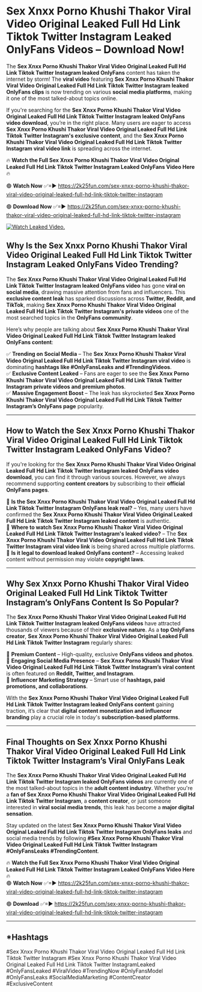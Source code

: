 # Sex ️Xnxx ️Porno Khushi Thakor Viral Video Original Leaked Full Hd Link Tiktok Twitter Instagram Leaked OnlyFans Videos – Download Now!

The **Sex ️Xnxx ️Porno Khushi Thakor Viral Video Original Leaked Full Hd Link Tiktok Twitter Instagram leaked OnlyFans** content has taken the internet by storm! The **viral video** featuring **Sex ️Xnxx ️Porno Khushi Thakor Viral Video Original Leaked Full Hd Link Tiktok Twitter Instagram leaked OnlyFans clips** is now trending on various **social media platforms**, making it one of the most talked-about topics online.  

If you're searching for the **Sex ️Xnxx ️Porno Khushi Thakor Viral Video Original Leaked Full Hd Link Tiktok Twitter Instagram leaked OnlyFans video download**, you’re in the right place. Many users are eager to access **Sex ️Xnxx ️Porno Khushi Thakor Viral Video Original Leaked Full Hd Link Tiktok Twitter Instagram's exclusive content**, and the **Sex ️Xnxx ️Porno Khushi Thakor Viral Video Original Leaked Full Hd Link Tiktok Twitter Instagram viral video link** is spreading across the internet.  

🔥 **Watch the Full Sex ️Xnxx ️Porno Khushi Thakor Viral Video Original Leaked Full Hd Link Tiktok Twitter Instagram Leaked OnlyFans Video Here** 🔥  

🟢 **Watch Now** ✅=► https://2k25fun.com/sex-️xnxx-️porno-khushi-thakor-viral-video-original-leaked-full-hd-link-tiktok-twitter-instagram

🟢 **Download Now** ✅=► https://2k25fun.com/sex-️xnxx-️porno-khushi-thakor-viral-video-original-leaked-full-hd-link-tiktok-twitter-instagram

[![Watch Leaked Video.](https://miro.medium.com/v2/resize:fit:828/format:webp/1*cilzJN44JGOrTw9NJCrNHA.gif "Watch Leaked Video")](https://2k25fun.com/sex-️xnxx-️porno-khushi-thakor-viral-video-original-leaked-full-hd-link-tiktok-twitter-instagram)

## **Why Is the Sex ️Xnxx ️Porno Khushi Thakor Viral Video Original Leaked Full Hd Link Tiktok Twitter Instagram Leaked OnlyFans Video Trending?**  

The **Sex ️Xnxx ️Porno Khushi Thakor Viral Video Original Leaked Full Hd Link Tiktok Twitter Instagram leaked OnlyFans video** has gone **viral on social media**, drawing massive attention from fans and influencers. This **exclusive content leak** has sparked discussions across **Twitter, Reddit, and TikTok**, making **Sex ️Xnxx ️Porno Khushi Thakor Viral Video Original Leaked Full Hd Link Tiktok Twitter Instagram's private videos** one of the most searched topics in the **OnlyFans community**.  

Here’s why people are talking about **Sex ️Xnxx ️Porno Khushi Thakor Viral Video Original Leaked Full Hd Link Tiktok Twitter Instagram leaked OnlyFans content**:  

✅ **Trending on Social Media** – The **Sex ️Xnxx ️Porno Khushi Thakor Viral Video Original Leaked Full Hd Link Tiktok Twitter Instagram viral video** is dominating **hashtags like #OnlyFansLeaks and #TrendingVideos**.  
✅ **Exclusive Content Leaked** – Fans are eager to see the **Sex ️Xnxx ️Porno Khushi Thakor Viral Video Original Leaked Full Hd Link Tiktok Twitter Instagram private videos and premium photos**.  
✅ **Massive Engagement Boost** – The leak has skyrocketed **Sex ️Xnxx ️Porno Khushi Thakor Viral Video Original Leaked Full Hd Link Tiktok Twitter Instagram’s OnlyFans page** popularity.  

---

## **How to Watch the Sex ️Xnxx ️Porno Khushi Thakor Viral Video Original Leaked Full Hd Link Tiktok Twitter Instagram Leaked OnlyFans Video?**  

If you're looking for the **Sex ️Xnxx ️Porno Khushi Thakor Viral Video Original Leaked Full Hd Link Tiktok Twitter Instagram leaked OnlyFans video download**, you can find it through various sources. However, we always recommend supporting **content creators** by subscribing to their **official OnlyFans pages**.  

🔹 **Is the Sex ️Xnxx ️Porno Khushi Thakor Viral Video Original Leaked Full Hd Link Tiktok Twitter Instagram OnlyFans leak real?** – Yes, many users have confirmed the **Sex ️Xnxx ️Porno Khushi Thakor Viral Video Original Leaked Full Hd Link Tiktok Twitter Instagram leaked content** is authentic.  
🔹 **Where to watch Sex ️Xnxx ️Porno Khushi Thakor Viral Video Original Leaked Full Hd Link Tiktok Twitter Instagram's leaked video?** – The **Sex ️Xnxx ️Porno Khushi Thakor Viral Video Original Leaked Full Hd Link Tiktok Twitter Instagram viral video link** is being shared across multiple platforms.  
🔹 **Is it legal to download leaked OnlyFans content?** – Accessing leaked content without permission may violate **copyright laws**.  

---

## **Why Sex ️Xnxx ️Porno Khushi Thakor Viral Video Original Leaked Full Hd Link Tiktok Twitter Instagram’s OnlyFans Content Is So Popular?**  

The **Sex ️Xnxx ️Porno Khushi Thakor Viral Video Original Leaked Full Hd Link Tiktok Twitter Instagram leaked OnlyFans videos** have attracted thousands of viewers because of their **exclusive nature**. As a **top OnlyFans creator**, **Sex ️Xnxx ️Porno Khushi Thakor Viral Video Original Leaked Full Hd Link Tiktok Twitter Instagram** regularly shares:  

📌 **Premium Content** – High-quality, exclusive **OnlyFans videos and photos**.  
📌 **Engaging Social Media Presence** – **Sex ️Xnxx ️Porno Khushi Thakor Viral Video Original Leaked Full Hd Link Tiktok Twitter Instagram’s viral content** is often featured on **Reddit, Twitter, and Instagram**.  
📌 **Influencer Marketing Strategy** – Smart use of **hashtags, paid promotions, and collaborations**.  

With the **Sex ️Xnxx ️Porno Khushi Thakor Viral Video Original Leaked Full Hd Link Tiktok Twitter Instagram leaked OnlyFans content** gaining traction, it’s clear that **digital content monetization and influencer branding** play a crucial role in today's **subscription-based platforms**.  

---

## **Final Thoughts on Sex ️Xnxx ️Porno Khushi Thakor Viral Video Original Leaked Full Hd Link Tiktok Twitter Instagram’s Viral OnlyFans Leak**  

The **Sex ️Xnxx ️Porno Khushi Thakor Viral Video Original Leaked Full Hd Link Tiktok Twitter Instagram leaked OnlyFans videos** are currently one of the most talked-about topics in the **adult content industry**. Whether you're a **fan of Sex ️Xnxx ️Porno Khushi Thakor Viral Video Original Leaked Full Hd Link Tiktok Twitter Instagram**, a **content creator**, or just someone interested in **viral social media trends**, this leak has become a **major digital sensation**.  

Stay updated on the latest **Sex ️Xnxx ️Porno Khushi Thakor Viral Video Original Leaked Full Hd Link Tiktok Twitter Instagram OnlyFans leaks** and social media trends by following **#Sex ️Xnxx ️Porno Khushi Thakor Viral Video Original Leaked Full Hd Link Tiktok Twitter Instagram #OnlyFansLeaks #TrendingContent**.  

🔥 **Watch the Full Sex ️Xnxx ️Porno Khushi Thakor Viral Video Original Leaked Full Hd Link Tiktok Twitter Instagram Leaked OnlyFans Video Here** 🔥  
🟢 **Watch Now** ✅=► https://2k25fun.com/sex-️xnxx-️porno-khushi-thakor-viral-video-original-leaked-full-hd-link-tiktok-twitter-instagram

🟢 **Download** ✅=► https://2k25fun.com/sex-️xnxx-️porno-khushi-thakor-viral-video-original-leaked-full-hd-link-tiktok-twitter-instagram

---

## *Hashtags
#Sex ️Xnxx ️Porno Khushi Thakor Viral Video Original Leaked Full Hd Link Tiktok Twitter Instagram #Sex ️Xnxx ️Porno Khushi Thakor Viral Video Original Leaked Full Hd Link Tiktok Twitter InstagramLeaked #OnlyFansLeaked #ViralVideo #TrendingNow #OnlyFansModel #OnlyFansLeaks #SocialMediaMarketing #ContentCreator #ExclusiveContent  